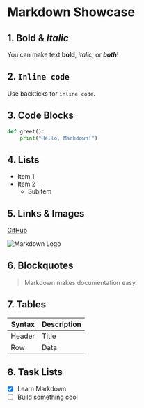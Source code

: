 # Markdown Showcase

## 1. **Bold & _Italic_**
You can make text **bold**, _italic_, or **_both_**!

## 2. `Inline code`
Use backticks for `inline code`.

## 3. Code Blocks
```python
def greet():
    print("Hello, Markdown!")
```

## 4. Lists
- Item 1
- Item 2
  - Subitem

## 5. Links & Images
[GitHub](https://github.com)

![Markdown Logo](https://markdown-here.com/img/icon256.png)

## 6. Blockquotes
> Markdown makes documentation easy.

## 7. Tables

| Syntax | Description |
|--------|-------------|
| Header | Title       |
| Row    | Data        |

## 8. Task Lists
- [x] Learn Markdown
- [ ] Build something cool

